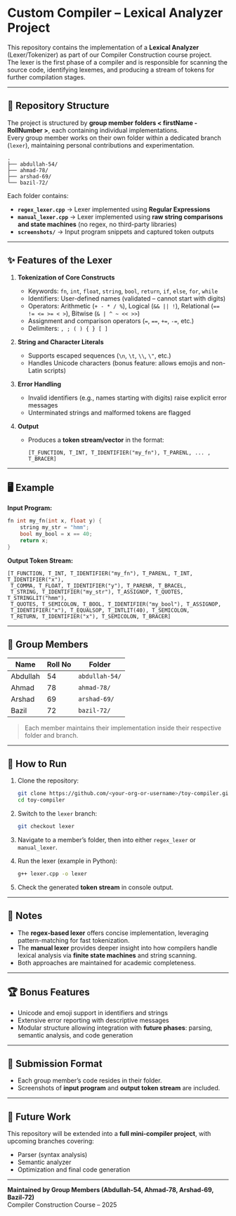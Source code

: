 # Custom Compiler – Lexical Analyzer Project

This repository contains the implementation of a **Lexical Analyzer** (Lexer/Tokenizer) as part of our Compiler Construction course project.  
The lexer is the first phase of a compiler and is responsible for scanning the source code, identifying lexemes, and producing a stream of tokens for further compilation stages.

---

## 📂 Repository Structure

The project is structured by **group member folders < firstName - RollNumber >**, each containing individual implementations.  
Every group member works on their own folder within a dedicated branch (`lexer`), maintaining personal contributions and experimentation.

```
.
├── abdullah-54/
├── ahmad-78/
├── arshad-69/
└── bazil-72/
```

Each folder contains:
- **`regex_lexer.cpp`** → Lexer implemented using **Regular Expressions**  
- **`manual_lexer.cpp`** → Lexer implemented using **raw string comparisons and state machines** (no regex, no third-party libraries)  
- **`screenshots/`** → Input program snippets and captured token outputs   

---

## ✨ Features of the Lexer

1. **Tokenization of Core Constructs**
   - Keywords: `fn`, `int`, `float`, `string`, `bool`, `return`, `if`, `else`, `for`, `while`
   - Identifiers: User-defined names (validated – cannot start with digits)
   - Operators: Arithmetic (`+ - * / %`), Logical (`&& || !`), Relational (`== != <= >= < >`), Bitwise (`& | ^ ~ << >>`)
   - Assignment and comparison operators (`=`, `==`, `+=`, `-=`, etc.)
   - Delimiters: `, ; ( ) { } [ ]`

2. **String and Character Literals**
   - Supports escaped sequences (`\n`, `\t`, `\\`, `\"`, etc.)
   - Handles Unicode characters (bonus feature: allows emojis and non-Latin scripts)

3. **Error Handling**
   - Invalid identifiers (e.g., names starting with digits) raise explicit error messages
   - Unterminated strings and malformed tokens are flagged

4. **Output**
   - Produces a **token stream/vector** in the format:
     ```
     [T_FUNCTION, T_INT, T_IDENTIFIER("my_fn"), T_PARENL, ... , T_BRACER]
     ```

---

## 🖥️ Example

**Input Program:**
```c
fn int my_fn(int x, float y) {
    string my_str = "hmm";
    bool my_bool = x == 40;
    return x;
}
```

**Output Token Stream:**
```
[T_FUNCTION, T_INT, T_IDENTIFIER("my_fn"), T_PARENL, T_INT, T_IDENTIFIER("x"),
 T_COMMA, T_FLOAT, T_IDENTIFIER("y"), T_PARENR, T_BRACEL,
 T_STRING, T_IDENTIFIER("my_str"), T_ASSIGNOP, T_QUOTES, T_STRINGLIT("hmm"), 
 T_QUOTES, T_SEMICOLON, T_BOOL, T_IDENTIFIER("my_bool"), T_ASSIGNOP, 
 T_IDENTIFIER("x"), T_EQUALSOP, T_INTLIT(40), T_SEMICOLON, 
 T_RETURN, T_IDENTIFIER("x"), T_SEMICOLON, T_BRACER]
```

---

## 👥 Group Members

| Name      | Roll No | Folder       |
|-----------|---------|--------------|
| Abdullah  | 54      | `abdullah-54/` |
| Ahmad     | 78      | `ahmad-78/`   |
| Arshad    | 69      | `arshad-69/`  |
| Bazil     | 72      | `bazil-72/`   |

> Each member maintains their implementation inside their respective folder and branch.

---

## 🚀 How to Run

1. Clone the repository:
   ```bash
   git clone https://github.com/<your-org-or-username>/toy-compiler.git
   cd toy-compiler
   ```

2. Switch to the `lexer` branch:
   ```bash
   git checkout lexer
   ```

3. Navigate to a member’s folder, then into either `regex_lexer` or `manual_lexer`.

4. Run the lexer (example in Python):
   ```bash
   g++ lexer.cpp -o lexer
   ```

5. Check the generated **token stream** in console output.
---

## 📖 Notes

- The **regex-based lexer** offers concise implementation, leveraging pattern-matching for fast tokenization.  
- The **manual lexer** provides deeper insight into how compilers handle lexical analysis via **finite state machines** and string scanning.  
- Both approaches are maintained for academic completeness.

---

## 🏆 Bonus Features

- Unicode and emoji support in identifiers and strings  
- Extensive error reporting with descriptive messages  
- Modular structure allowing integration with **future phases**: parsing, semantic analysis, and code generation  

---

## 🔗 Submission Format

- Each group member’s code resides in their folder.  
- Screenshots of **input program** and **output token stream** are included.   
---

## 📌 Future Work

This repository will be extended into a **full mini-compiler project**, with upcoming branches covering:
- Parser (syntax analysis)  
- Semantic analyzer  
- Optimization and final code generation  

---

**Maintained by Group Members (Abdullah-54, Ahmad-78, Arshad-69, Bazil-72)**  
Compiler Construction Course – 2025
